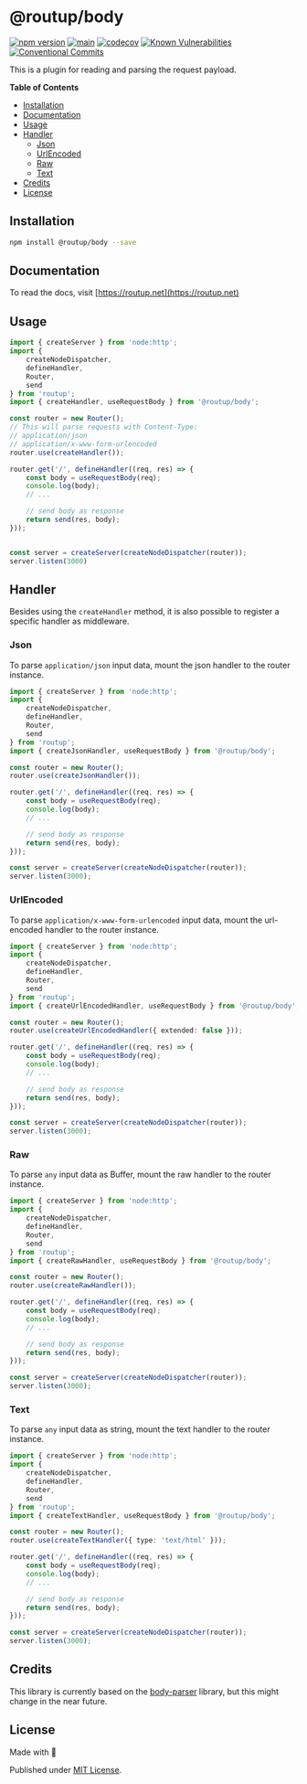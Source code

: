 # @routup/body

[![npm version](https://badge.fury.io/js/@routup%2Fbody.svg)](https://badge.fury.io/js/@routup%2Fbody)
[![main](https://github.com/Tada5hi/routup/actions/workflows/main.yml/badge.svg)](https://github.com/Tada5hi/routup/actions/workflows/main.yml)
[![codecov](https://codecov.io/gh/tada5hi/routup/branch/master/graph/badge.svg?token=QFGCsHRUax)](https://codecov.io/gh/tada5hi/routup)
[![Known Vulnerabilities](https://snyk.io/test/github/Tada5hi/routup/badge.svg)](https://snyk.io/test/github/Tada5hi/routup)
[![Conventional Commits](https://img.shields.io/badge/Conventional%20Commits-1.0.0-%23FE5196?logo=conventionalcommits&logoColor=white)](https://conventionalcommits.org)

This is a plugin for reading and parsing the request payload.

**Table of Contents**

- [Installation](#installation)
- [Documentation](#documentation)
- [Usage](#usage)
- [Handler](#handler)
  - [Json](#json)
  - [UrlEncoded](#urlencoded)
  - [Raw](#raw)
  - [Text](#text)
- [Credits](#credits)
- [License](#license)

## Installation

```bash
npm install @routup/body --save
```

## Documentation

To read the docs, visit [https://routup.net](https://routup.net)

## Usage

```typescript
import { createServer } from 'node:http';
import { 
    createNodeDispatcher, 
    defineHandler,
    Router, 
    send
} from 'routup';
import { createHandler, useRequestBody } from '@routup/body';

const router = new Router();
// This will parse requests with Content-Type:
// application/json
// application/x-www-form-urlencoded
router.use(createHandler());

router.get('/', defineHandler((req, res) => {
    const body = useRequestBody(req);
    console.log(body);
    // ...

    // send body as response
    return send(res, body);
}));


const server = createServer(createNodeDispatcher(router));
server.listen(3000)
```

## Handler

Besides using the `createHandler` method, it is also possible to register a specific handler
as middleware.

### Json

To parse `application/json` input data, mount the json handler to the router instance.

```typescript
import { createServer } from 'node:http';
import {
    createNodeDispatcher,
    defineHandler,
    Router,
    send
} from 'routup';
import { createJsonHandler, useRequestBody } from '@routup/body';

const router = new Router();
router.use(createJsonHandler());

router.get('/', defineHandler((req, res) => {
    const body = useRequestBody(req);
    console.log(body);
    // ...

    // send body as response
    return send(res, body);
}));

const server = createServer(createNodeDispatcher(router));
server.listen(3000);
```

### UrlEncoded

To parse `application/x-www-form-urlencoded` input data, mount the url-encoded handler to the router instance.

```typescript
import { createServer } from 'node:http';
import {
    createNodeDispatcher,
    defineHandler,
    Router,
    send
} from 'routup';
import { createUrlEncodedHandler, useRequestBody } from '@routup/body';

const router = new Router();
router.use(createUrlEncodedHandler({ extended: false }));

router.get('/', defineHandler((req, res) => {
    const body = useRequestBody(req);
    console.log(body);
    // ...

    // send body as response
    return send(res, body);
}));

const server = createServer(createNodeDispatcher(router));
server.listen(3000);
```

### Raw

To parse `any` input data as Buffer, mount the raw handler to the router instance.

```typescript
import { createServer } from 'node:http';
import {
    createNodeDispatcher,
    defineHandler,
    Router,
    send
} from 'routup';
import { createRawHandler, useRequestBody } from '@routup/body';

const router = new Router();
router.use(createRawHandler());

router.get('/', defineHandler((req, res) => {
    const body = useRequestBody(req);
    console.log(body);
    // ...

    // send body as response
    return send(res, body);
}));

const server = createServer(createNodeDispatcher(router));
server.listen(3000);
```

### Text

To parse `any` input data as string, mount the text handler to the router instance.

```typescript
import { createServer } from 'node:http';
import {
    createNodeDispatcher,
    defineHandler,
    Router,
    send
} from 'routup';
import { createTextHandler, useRequestBody } from '@routup/body';

const router = new Router();
router.use(createTextHandler({ type: 'text/html' }));

router.get('/', defineHandler((req, res) => {
    const body = useRequestBody(req);
    console.log(body);
    // ...

    // send body as response
    return send(res, body);
}));

const server = createServer(createNodeDispatcher(router));
server.listen(3000);
```

## Credits

This library is currently based on the [body-parser](https://www.npmjs.com/package/body-parser) library,
but this might change in the near future.

## License

Made with 💚

Published under [MIT License](./LICENSE).
